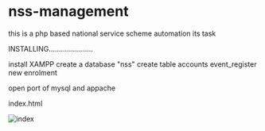 # nss-management
this is a php based national service scheme automation its task

INSTALLING......................

install XAMPP 
create a database "nss"
create table 
        accounts
        event_register
        new enrolment
        
        
 open port of mysql and appache 
 
 index.html
 
![index](https://user-images.githubusercontent.com/70889088/93086851-5e4f7300-f6b5-11ea-8930-e8bbc08829a7.png)

        
        
        
